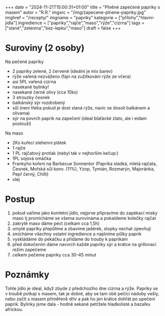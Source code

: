 
+++
date = "2024-11-21T15:00:31+01:00"
title = "Plněné zapečené papriky s masem"
autor = "R.R."
imgsrc = "/img/zapecene-plnene-papriky.jpg"
imghref = "/recepty/"
imgname = "papriky"
kategorie = ["přílohy","hlavní-jídla"]
ingredience = ["papriky","rajče","maso","rýže","cizrna"]
tags = ["slané","zelenina","bez-lepku","maso"]
draft = false
+++


# Suroviny (2 osoby)
Na pečené papriky
- 2 papriky zelené, 2 červené (ideální je mix barev)
- rýže vařená nezváženo (fajn na zužitkování rýže ze včera)
- asi 5PL vařená cizrna 
- nasekané bylinky!
- nasekané černé olivy (cca 10ks)
- 3 strouzky česnek
- balkánský sýr rozdrobený
- sůl (není třeba pokud je dost slaná rýže, navíc se dosolí balkánem a olivama)
- sýr na povrch paprik na zapečení (ideal blaťácké zlato, ale i eidam poslouží)


Na maso 
- 2Ks kuřecí stehenní plátek
- 1 rajče
- 1 PL rajčatový protlak (nebyl tak v nejhorším kečup:)
- 1PL sojová omáčka
- Frankyho koření na Barbecue Sonnentor (Paprika sladká, mletá rajčata, Česnek, Mořská sůl konv. (11%), Yzop, Tymián, Rozmarýn, Majoránka, Pepř černý, Chilli)
- olej 

# Postup
1. pokud vaříme jako komletní jídlo, nejprve připravíme do zapékací misky maso tj promícháme se všema surovinama a pokaldeme kolečky rajčat
2. zakryté maso dáme péct (celkam cca 1,5h)
3. omyté papriky přepůlíme a zbavíme jadérek, stopky nechat zpevňují
4. smícháme všechny ostatní ingredience a naplníme půlky paprik
5. vyskládáme do pekáčku a přidáme do trouby k paprikám
6. před dokočením dáme navvrch každé papriky sýr a krátce na grillovací režim zapečeme
7. celkem pečeme papriky cca 30-45 minut 

# Poznámky
Tohle jídlo je ideal, když zbyde z předchozího dne cizrna a rýže.
Papriky se v troubě potkají s masem, tak je dobré, aby se tam obě pečící nádoby vešly, nebo začít s masem přiměřeně dřív a pak ho  jen krátce dohřát po upečení paprik.
Bylinky jsme dala - hodně sekané petržele hladkolisté a bazalku africkou.


<!-- --> 